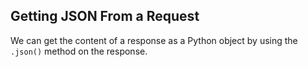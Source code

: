 ## Getting JSON From a Request

We can get the content of a response as a Python object by using the `.json()` method on the response.